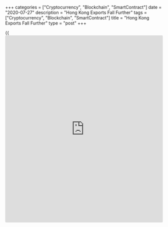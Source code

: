 +++
categories = ["Cryptocurrency", "Blockchain", "SmartContract"]
date = "2020-07-27"
description = "Hong Kong Exports Fall Further"
tags = ["Cryptocurrency", "Blockchain", "SmartContract"]
title = "Hong Kong Exports Fall Further"
type = "post"
+++

{{<iframe id="large-banner" src="https://www.bounty.group/#slide=10.0" width="100%" height="600" scrolling="no" style="border: 0px solid rgb(216, 221, 230); border-radius: 3px;">}}

Hong Kong's merchandise exports decreased at a softer pace in June, data
from the Census and Statistics Department showed on Monday.

Exports fell 1.3 percent year-on-year in June, following a 7.4 percent
decrease in May. Shipments declined for the fourth consecutive month.

Imports declined 7.1 percent annually in June, following a 12.3 percent
fall in the previous month.

The trade deficit narrowed sharply to HK$33.34 billion in June from
HK$55.18 billion in the same month last year. In April, the deficit was
HK$13.73 billion.

For the January to June period, exports decreased 6.9 percent year-on-
year and imports fell 9.4 percent. The trade deficit was HK$175.18
billion.

"The moderated year-on-year decline in merchandise exports in June
mainly reflected a pick-up in exports to the Mainland," a government
spokesman said.

Exports to the US, EU and many other major Asian [markets][1] fell by
varying degrees amid a deep global recession, the spokesman added.

The government sees the continued spread of COVID-19 in various parts of
the world as a key threat to the global economic outlook and the
increasingly tense China-US relations have also added uncertainties, he
said.

For comments and feedback [contact](https://www.playgroundfx.com/contact/): editorial@rtt[news](https://www.letsplayfx.com/blog/forex-news-website/).com

[Economic News][2]

 **What parts of the world are seeing the best (and worst) economic
performances lately? Click[here][3] to check out our [Econ Scorecard][3]
and find out! See up-to-the-moment [ranking](https://www.playgroundfx.com/blog/crypto-exchange-ranking/)s for the best and worst
performers in [GDP][3], [unemployment rate][4], [inflation][5] and much
more.**

   1. www.rtt[news](https://www.letsplayfx.com/blog/forex-news-website/).com/Content/Markets.aspx
   2. www.rtt[news](https://www.letsplayfx.com/blog/forex-news-website/).com/Content/EconomicNews.aspx
   3. www.rtt[news](https://www.letsplayfx.com/blog/forex-news-website/).com/economic-scorecard/world-rank/GDP/highest-performance.aspx
   4. www.rtt[news](https://www.letsplayfx.com/blog/forex-news-website/).com/economic-scorecard/world-rank/unemployment-rate/lowest-performance.aspx
   5. www.rtt[news](https://www.letsplayfx.com/blog/forex-news-website/).com/economic-scorecard/world-rank/CPI/highest-performance.aspx